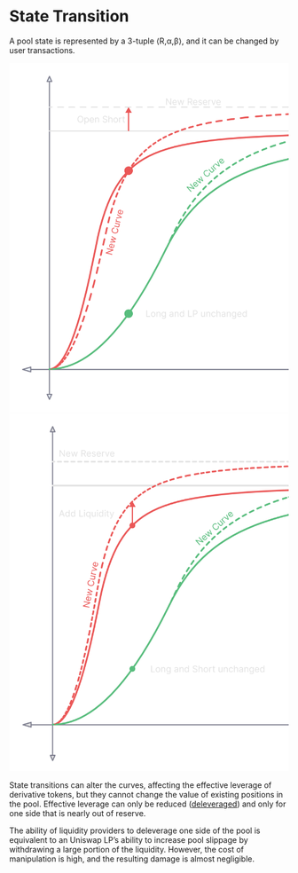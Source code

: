 # State Transition

A pool state is represented by a 3-tuple ⟨R,α,β⟩, and it can be changed by user transactions.

![](<../.gitbook/assets/image (33).png>)![](<../.gitbook/assets/image (17).png>)

State transitions can alter the curves, affecting the effective leverage of derivative tokens, but they cannot change the value of existing positions in the pool. Effective leverage can only be reduced ([deleveraged](broken-reference)) and only for one side that is nearly out of reserve.

The ability of liquidity providers to deleverage one side of the pool is equivalent to an Uniswap LP’s ability to increase pool slippage by withdrawing a large portion of the liquidity. However, the cost of manipulation is high, and the resulting damage is almost negligible.

